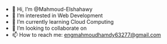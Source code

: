 - 👋 Hi, I’m @Mahmoud-Elshahawy
- 👀 I’m interested in Web Development
- 🌱 I’m currently learning Cloud Computing
- 💞️ I’m looking to collaborate on 
- 📫 How to reach me: engmahmoudhamdy63277@gmail.com

<!---
mahmoud-Elshahawy/mahmoud-Elshahawy is a ✨ special ✨ repository because its `README.md` (this file) appears on your GitHub profile.
You can click the Preview link to take a look at your changes.
--->
